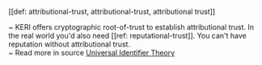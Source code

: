 [[def: attributional-trust, attributional-trust, attributional trust]]

~ KERI offers cryptographic root-of-trust to establish attributional trust. In the real world you'd also need [[ref: reputational-trust]]. You can't have reputation without attributional trust.  
~ Read more in source [Universal Identifier Theory](https://github.com/SmithSamuelM/Papers/blob/master/whitepapers/IdentifierTheory_web.pdf)
